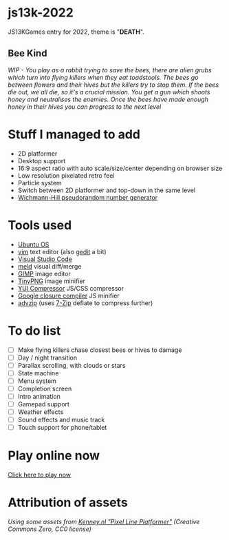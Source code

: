 # js13k-2022
JS13KGames entry for 2022, theme is "**DEATH**".

## Bee Kind
*WIP - You play as a rabbit trying to save the bees, there are alien grubs which turn into flying killers when they eat toadstools. The bees go between flowers and their hives but the killers try to stop them. If the bees die out, we all die, so it's a crucial mission. You get a gun which shoots honey and neutralises the enemies. Once the bees have made enough honey in their hives you can progress to the next level*

# Stuff I managed to add
* 2D platformer
* Desktop support
* 16:9 aspect ratio with auto scale/size/center depending on browser size
* Low resolution pixelated retro feel
* Particle system
* Switch between 2D platformer and top-down in the same level
* [Wichmann-Hill pseudorandom number generator](https://en.wikipedia.org/wiki/Wichmann%E2%80%93Hill)

# Tools used
* [Ubuntu OS](https://www.ubuntu.com/)
* [vim](https://github.com/vim) text editor (also [gedit](https://github.com/GNOME/gedit) a bit)
* [Visual Studio Code](https://code.visualstudio.com/)
* [meld](https://github.com/GNOME/meld) visual diff/merge
* [GIMP](https://github.com/GNOME/gimp) image editor
* [TinyPNG](https://tinypng.com/) image minifier
* [YUI Compressor](https://github.com/yui/yuicompressor) JS/CSS compressor
* [Google closure compiler](https://developers.google.com/closure/compiler/docs/gettingstarted_app) JS minifier
* [advzip](https://github.com/amadvance/advancecomp) (uses [7-Zip](https://sourceforge.net/projects/sevenzip/files/7-Zip/) deflate to compress further)

# To do list
- [ ] Make flying killers chase closest bees or hives to damage
- [ ] Day / night transition
- [ ] Parallax scrolling, with clouds or stars
- [ ] State machine
- [ ] Menu system
- [ ] Completion screen
- [ ] Intro animation
- [ ] Gamepad support
- [ ] Weather effects
- [ ] Sound effects and music track
- [ ] Touch support for phone/tablet

# Play online now
[Click here to play now](https://picosonic.github.io/js13k-2022/)

# Attribution of assets

_Using some assets from [Kenney.nl "Pixel Line Platformer"](https://kenney.nl/assets/pixel-line-platformer) (Creative Commons Zero, CC0 license)_
